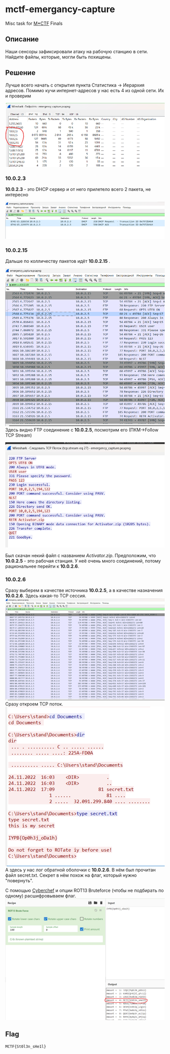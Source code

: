 # mctf-emergancy-capture
Misc task for [M*CTF](https://mctf.mtuci.ru) Finals 

## Описание
Наши сенсоры зафиксировали атаку на рабочую станцию в сети. 
Найдите файлы, которые, могли быть похищены.

## Решение
Лучше всего начать с открытия пункта Статистика -> Иерархия адресов.
Помимо кучи интернет-адресов у нас есть 4 из одной сети. Их и проверим

![image](/images/addrs.png)

### 10.0.2.3
**10.0.2.3** - это DHCP сервер и от него прилетело всего 2 пакета, не интересно

![image](/images/10_0_2_3.png)

### 10.0.2.15
Дальше по колличеству пакетов идёт **10.0.2.15** . 

![image](/images/10_0_2_15.png)
Здесь видно FTP соединение с **10.0.2.5**, посмотрим его (ПКМ->Follow TCP Stream)

![image](images/ftp_stream.png)

Был скачан некий файл с названием *Activator.zip*. Предположим, что **10.0.2.5** - это рабочая станция. У неё очень много соединений, потому рациональнее перейти к **10.0.2.6**.

### 10.0.2.6
Сразу выберем в качестве источника **10.0.2.5**, a в качестве назначения **10.0.2.6**. Здесь какая-то TCP сессия.
![image](/images/10_0_2_6.png)
Сразу откроем TCP поток. 
![image](/images/shell_log.png)
А здесь у нас лог обратной оболочки с **10.0.2.6**. В нём был прочитан файл secret.txt. Секрет в нём похож на флаг, который нужно "повернуть".

С помощью [Cyberchef](https://gchq.github.io/CyberChef/) и опции ROT13 Bruteforce (чтобы не подбирать по одному) расшифровываем флаг.
![image](/images/rot.png)

## Flag 
```
MCTF{St0l3n_sHe1l}
```